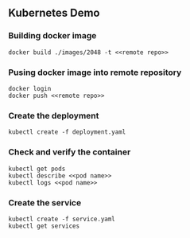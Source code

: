 ## Kubernetes Demo

### Building docker image
```
docker build ./images/2048 -t <<remote repo>>
``` 

### Pusing docker image into remote repository
```
docker login
docker push <<remote repo>>
```

### Create the deployment
```
kubectl create -f deployment.yaml
```

### Check and verify the container
```
kubectl get pods 
kubectl describe <<pod name>>
kubectl logs <<pod name>>
```

### Create the service
```
kubectl create -f service.yaml
kubectl get services
```
